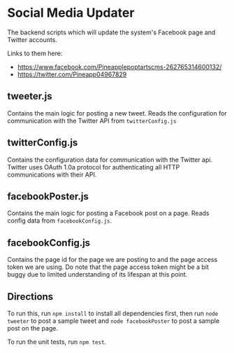 # Social Media Updater

The backend scripts which will update the system's Facebook page and Twitter accounts.

Links to them here:
- https://www.facebook.com/Pineapplepoptartscms-262765314600132/
- https://twitter.com/Pineapp04967829

## tweeter.js
Contains the main logic for posting a new tweet. Reads the configuration for communication with the Twitter API from `twitterConfig.js`

## twitterConfig.js
Contains the configuration data for communication with the Twitter api. Twitter uses OAuth 1.0a protocol for authenticating all HTTP communications with their API.

## facebookPoster.js
Contains the main logic for posting a Facebook post on a page.
Reads config data from `facebookConfig.js`.

## facebookConfig.js
Contains the page id for the page we are posting to and the page access token we are using. Do note that the page access token might be a bit buggy due to limited understanding of its lifespan at this point.

## Directions
To run this, run `npm install` to install all dependencies first, then run `node tweeter` to post a sample tweet and `node facebookPoster` to post a sample post on the page.

To run the unit tests, run `npm test`.